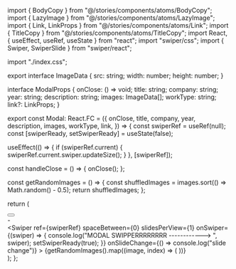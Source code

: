 import { BodyCopy } from "@/stories/components/atoms/BodyCopy";
import { LazyImage } from "@/stories/components/atoms/LazyImage";
import { Link, LinkProps } from "@/stories/components/atoms/Link";
import { TitleCopy } from "@/stories/components/atoms/TitleCopy";
import React, { useEffect, useRef, useState } from "react";
import "swiper/css";
import { Swiper, SwiperSlide } from "swiper/react";

import "./index.css";

export interface ImageData {
  src: string;
  width: number;
  height: number;
}

interface ModalProps {
  onClose: () => void;
  title: string;
  company: string;
  year: string;
  description: string;
  images: ImageData[];
  workType: string;
  link?: LinkProps;
}

export const Modal: React.FC<ModalProps> = ({
  onClose,
  title,
  company,
  year,
  description,
  images,
  workType,
  link,
}) => {
  const swiperRef = useRef(null);
  const [swiperReady, setSwiperReady] = useState(false);

  useEffect(() => {
    if (swiperRef.current) {
      swiperRef.current.swiper.updateSize();
    }
  }, [swiperRef]);

  const handleClose = () => {
    onClose();
  };

  const getRandomImages = () => {
    const shuffledImages = images.sort(() => Math.random() - 0.5);
    return shuffledImages;
  };

  return (
    <div className="fixed top-0 left-0 right-0 bottom-0 flex items-center justify-center bg-white z-50 w-full h-full">
      <div className="modal-content-wrapper relative px-4 min-h-svh w-full max-w-full">
        <div className="meta-data-wrapper mx-auto w-full max-w-5xl">
          <button
            onClick={handleClose}
            className="absolute top-4 right-8 text-gray-500 hover:text-gray-700 z-50 bg-white opacity-75 rounded"
          >
            <svg
              xmlns="http://www.w3.org/2000/svg"
              className="h-6 w-6"
              fill="none"
              viewBox="0 0 24 24"
              stroke="currentColor"
            >
              <path
                strokeLinecap="round"
                strokeLinejoin="round"
                strokeWidth={2}
                d="M6 18L18 6M6 6l12 12"
              />
            </svg>
          </button>
          <div className="text-wrapper absolute top-14 left-14 z-10 bg-white opacity-75 p-8 rounded max-w-xl">
            <div className="grid grid-cols-1 w-full">
              <TitleCopy text={title} mods="text-3xl uppercase" />
            </div>
            <div className="grid grid-cols-1 w-full justify-start">
              <div className="flex justify-start">
                <TitleCopy as="h6" text={company} mods="text-xl" /> -
                <TitleCopy as="h6" text={year} mods="text-xl" />
              </div>
            </div>
            <div className="grid grid-cols-4 w-full">
              <BodyCopy tag="div" text={description} mods="col-span-full" />
            </div>
            <div className="grid grid-cols-4 w-full">
              <BodyCopy tag="div" text="What I did:" mods="col-span-full" />
            </div>
            <div className="grid grid-cols-4 w-full">
              <Link
                href="https://www.google.com"
                link_text="More info"
                rel="noreferrer noopener"
              />
            </div>
          </div>
        </div>
        <div className="slider-wrapper">
          <Swiper
            ref={swiperRef}
            spaceBetween={0}
            slidesPerView={1}
            onSwiper={(swiper) => {
              console.log("MODAL SWIPPERRRRRRRR ------------> ", swiper);
              setSwiperReady(true);
            }}
            onSlideChange={() => console.log("slide change")}
          >
            {getRandomImages().map((image, index) => (
              <SwiperSlide key={index}>
                <LazyImage
                  placeholderSrc="https://placehold.co/600x400"
                  src={image.src}
                  width={image.width}
                  height={image.height}
                />
              </SwiperSlide>
            ))}
          </Swiper>
        </div>
      </div>
    </div>
  );
};
